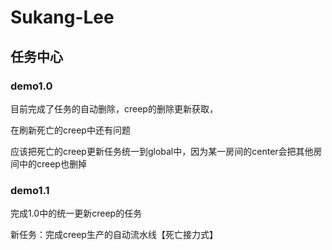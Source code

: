 
# Sukang-Lee
## 任务中心

### demo1.0
 目前完成了任务的自动删除，creep的删除更新获取，

 在刷新死亡的creep中还有问题

 应该把死亡的creep更新任务统一到global中，因为某一房间的center会把其他房间中的creep也删掉

### demo1.1
 完成1.0中的统一更新creep的任务

 新任务：完成creep生产的自动流水线【死亡接力式】
